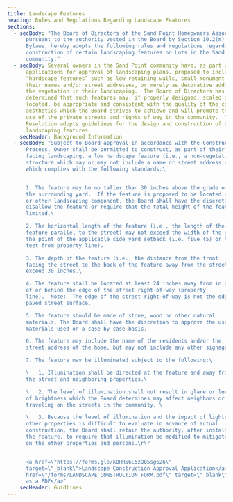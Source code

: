 ```yaml
---
title: Landscape Features
heading: Rules and Regulations Regarding Landscape Features
sections:
  - secBody: "The Board of Directors of the Sand Point Homeowners Association,
      pursuant to the authority vested in the Board by Section 10.2(m) of the
      Bylaws, hereby adopts the following rules and regulations regarding the
      construction of certain landscaping features on Lots in the Sand Point
      community:"
  - secBody: Several owners in the Sand Point community have, as part of their
      applications for approval of landscaping plans, proposed to include
      “hardscape features” such as low retaining walls, small monument signs for
      their names and/or street addresses, or merely as decorative additions to
      the vegetation in their landscaping.  The Board of Directors has
      determined that such features may, if properly designed, scaled and
      located, be appropriate and consistent with the quality of the community
      aesthetics which the Board strives to achieve and will promote the safe
      use of the private streets and rights of way in the community.  This
      Resolution adopts guidelines for the design and construction of such
      landscaping features.
    secHeader: Background Information
  - secBody: "Subject to Board approval in accordance with the Construction Approval
      Process, Owner shall be permitted to construct, as part of their  street
      facing landscaping, a low hardscape feature (i.e., a non-vegetative
      structure which may or may not include a name or street address component)
      which complies with the following standards:\ 


      1. The feature may be no taller than 30 inches above the grade of
      the surrounding yard.  If the feature is proposed to be located on a berm
      or other landscaping component, the Board shall have the discretion to
      disallow the feature or require that the total height of the feature be
      limited.\ 

      2. The horizontal length of the feature (i.e., the length of the
      feature parallel to the street) may not exceed the width of the yard to
      the point of the applicable side yard setback (i.e. five (5) or ten (10)
      feet from property line).

      3. The depth of the feature (i.e., the distance from the front
      facing the street to the back of the feature away from the street) may not
      exceed 30 inches.\ 

      4. The feature shall be located at least 24 inches away from in back
      of or behind the edge of the street right-of-way (property
      line).  Note:  The edge of the street right-of-way is not the edge of the
      paved street surface.

      5. The feature should be made of stone, wood or other natural
      materials. The Board shall have the discretion to approve the use of all
      materials used on a case by case basis.

      6. The feature may include the name of the residents and/or the
      street address of the home, but may not include any other signage.

      7. The feature may be illuminated subject to the following:\ 

      \   1. Illumination shall be directed at the feature and away from
      the street and neighboring properties.\ 

      \   2. The level of illumination shall not result in glare or levels
      of brightness which the Board determines may affect neighbors or persons
      traveling on the streets in the community. \ 

      \   3. Because the level of illumination and the impact of lights on
      other properties is difficult to evaluate in advance of actual
      construction, the Board shall retain the authority, after installation of
      the feature, to require that illumination be modified to mitigate impacts
      on the other properties and persons.\r\r


      <a href=\"https://forms.gle/kQHR56E5zQQ5sg626\"
      target=\"_blank\">Landscape Construction Approval Application</a> or <a
      href=\"/forms/LANDSCAPE_CONSTRUCTION_FORM.pdf\" target=\"_blank\">Download
      as a PDF</a>"
    secHeader: Guidlines
---
```

